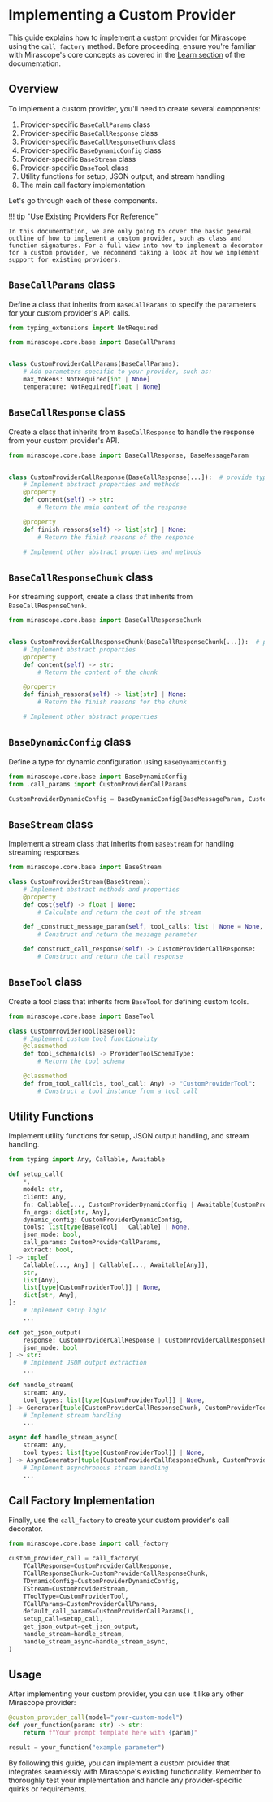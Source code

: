 # Implementing a Custom Provider

This guide explains how to implement a custom provider for Mirascope using the `call_factory` method. Before proceeding, ensure you're familiar with Mirascope's core concepts as covered in the [Learn section](../learn/index.md) of the documentation.

## Overview

To implement a custom provider, you'll need to create several components:

1. Provider-specific `BaseCallParams` class
2. Provider-specific `BaseCallResponse` class
3. Provider-specific `BaseCallResponseChunk` class
4. Provider-specific `BaseDynamicConfig` class
5. Provider-specific `BaseStream` class
6. Provider-specific `BaseTool` class
7. Utility functions for setup, JSON output, and stream handling
8. The main call factory implementation

Let's go through each of these components.

!!! tip "Use Existing Providers For Reference"

    In this documentation, we are only going to cover the basic general outline of how to implement a custom provider, such as class and function signatures. For a full view into how to implement a decorator for a custom provider, we recommend taking a look at how we implement support for existing providers.

## `BaseCallParams` class

Define a class that inherits from `BaseCallParams` to specify the parameters for your custom provider's API calls.

```python
from typing_extensions import NotRequired

from mirascope.core.base import BaseCallParams


class CustomProviderCallParams(BaseCallParams):
    # Add parameters specific to your provider, such as:
    max_tokens: NotRequired[int | None]
    temperature: NotRequired[float | None]
```

## `BaseCallResponse` class

Create a class that inherits from `BaseCallResponse` to handle the response from your custom provider's API.

```python
from mirascope.core.base import BaseCallResponse, BaseMessageParam


class CustomProviderCallResponse(BaseCallResponse[...]):  # provide types for generics
    # Implement abstract properties and methods
    @property
    def content(self) -> str:
        # Return the main content of the response

    @property
    def finish_reasons(self) -> list[str] | None:
        # Return the finish reasons of the response

    # Implement other abstract properties and methods
```

## `BaseCallResponseChunk` class

For streaming support, create a class that inherits from `BaseCallResponseChunk`.

```python
from mirascope.core.base import BaseCallResponseChunk


class CustomProviderCallResponseChunk(BaseCallResponseChunk[...]):  # provide types for generics
    # Implement abstract properties
    @property
    def content(self) -> str:
        # Return the content of the chunk

    @property
    def finish_reasons(self) -> list[str] | None:
        # Return the finish reasons for the chunk

    # Implement other abstract properties
```

## `BaseDynamicConfig` class

Define a type for dynamic configuration using `BaseDynamicConfig`.

```python
from mirascope.core.base import BaseDynamicConfig
from .call_params import CustomProviderCallParams

CustomProviderDynamicConfig = BaseDynamicConfig[BaseMessageParam, CustomProviderCallParams]
```

## `BaseStream` class

Implement a stream class that inherits from `BaseStream` for handling streaming responses.

```python
from mirascope.core.base import BaseStream

class CustomProviderStream(BaseStream):
    # Implement abstract methods and properties
    @property
    def cost(self) -> float | None:
        # Calculate and return the cost of the stream

    def _construct_message_param(self, tool_calls: list | None = None, content: str | None = None):
        # Construct and return the message parameter

    def construct_call_response(self) -> CustomProviderCallResponse:
        # Construct and return the call response
```

## `BaseTool` class

Create a tool class that inherits from `BaseTool` for defining custom tools.

```python
from mirascope.core.base import BaseTool

class CustomProviderTool(BaseTool):
    # Implement custom tool functionality
    @classmethod
    def tool_schema(cls) -> ProviderToolSchemaType:
        # Return the tool schema

    @classmethod
    def from_tool_call(cls, tool_call: Any) -> "CustomProviderTool":
        # Construct a tool instance from a tool call
```

## Utility Functions

Implement utility functions for setup, JSON output handling, and stream handling.

```python
from typing import Any, Callable, Awaitable

def setup_call(
    *,
    model: str,
    client: Any,
    fn: Callable[..., CustomProviderDynamicConfig | Awaitable[CustomProviderDynamicConfig]],
    fn_args: dict[str, Any],
    dynamic_config: CustomProviderDynamicConfig,
    tools: list[type[BaseTool] | Callable] | None,
    json_mode: bool,
    call_params: CustomProviderCallParams,
    extract: bool,
) -> tuple[
    Callable[..., Any] | Callable[..., Awaitable[Any]],
    str,
    list[Any],
    list[type[CustomProviderTool]] | None,
    dict[str, Any],
]:
    # Implement setup logic
    ...

def get_json_output(
    response: CustomProviderCallResponse | CustomProviderCallResponseChunk,
    json_mode: bool
) -> str:
    # Implement JSON output extraction
    ...

def handle_stream(
    stream: Any,
    tool_types: list[type[CustomProviderTool]] | None,
) -> Generator[tuple[CustomProviderCallResponseChunk, CustomProviderTool | None], None, None]:
    # Implement stream handling
    ...

async def handle_stream_async(
    stream: Any,
    tool_types: list[type[CustomProviderTool]] | None,
) -> AsyncGenerator[tuple[CustomProviderCallResponseChunk, CustomProviderTool | None], None]:
    # Implement asynchronous stream handling
    ...
```

## Call Factory Implementation

Finally, use the `call_factory` to create your custom provider's call decorator.

```python
from mirascope.core.base import call_factory

custom_provider_call = call_factory(
    TCallResponse=CustomProviderCallResponse,
    TCallResponseChunk=CustomProviderCallResponseChunk,
    TDynamicConfig=CustomProviderDynamicConfig,
    TStream=CustomProviderStream,
    TToolType=CustomProviderTool,
    TCallParams=CustomProviderCallParams,
    default_call_params=CustomProviderCallParams(),
    setup_call=setup_call,
    get_json_output=get_json_output,
    handle_stream=handle_stream,
    handle_stream_async=handle_stream_async,
)
```

## Usage

After implementing your custom provider, you can use it like any other Mirascope provider:

```python
@custom_provider_call(model="your-custom-model")
def your_function(param: str) -> str:
    return f"Your prompt template here with {param}"

result = your_function("example parameter")
```

By following this guide, you can implement a custom provider that integrates seamlessly with Mirascope's existing functionality. Remember to thoroughly test your implementation and handle any provider-specific quirks or requirements.
